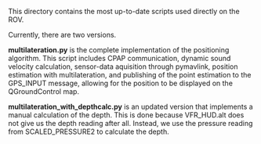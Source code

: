 This directory contains the most up-to-date scripts used directly on the ROV.

Currently, there are two versions.

**multilateration.py** is the complete implementation of the positioning algorithm. This script includes CPAP communication, dynamic sound velocity calculation, sensor-data aquisition through pymavlink, position estimation with multilateration, and publishing of the point estimation to the GPS_INPUT message, allowing for the position to be displayed on the QGroundControl map.

**multilateration_with_depthcalc.py** is an updated version that implements a manual calculation of the depth. This is done because VFR_HUD.alt does not give us the depth reading after all. Instead, we use the pressure reading from SCALED_PRESSURE2 to calculate the depth. 
